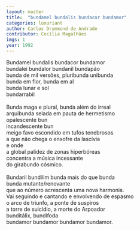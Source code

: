 ```yaml
---
layout: master
title:  "bundamel bundalis bundacor bundamor"
categories: luxuriant
author: Carlos Drummond de Andrade
contributor: Cecília Magalhães
imgs: 1
year: 1992
---
```


Bundamel bundalis bundacor bundamor  
bundalei bundalor bundanil bundapão  
bunda de mil versões, pluribunda unibunda  
bunda em flor, bunda em al  
bunda lunar e sol  
bundarrabil  
   
Bunda maga e plural, bunda além do irreal  
arquibunda selada em pauta de hermetismo  
opalescente bun  
incandescente bun  
meigo favo escondido em tufos tenebrosos  
a que não chega o enxofre da lascívia  
e onde  
a global palidez de zonas hiperbóreas  
concentra a música incessante  
do girabundo cósmico.  
   
Bundaril bundilim bunda mais do que bunda  
bunda mutante/renovante  
que ao número acrescenta uma nova harmonia.  
Vai seguindo e cantando e envolvendo de espasmo  
o arco de triunfo, a ponte de suspiros  
a torre de suicídio, a morte do Arpoador  
bunditálix, bundífoda  
bundamor bundamor bundamor bundamor.  


